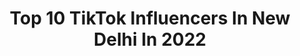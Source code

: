 ---
title: Top 10 TikTok Influencers In New Delhi In 2022
description: >-
  Find top TikTok influencers in New Delhi in 2022. Most popular hashtags: #foryou #fyp #foryoupage #duet.
platform: TikTok
hits: 77
text_top: Discover the most popular TikTok profiles on inBeat.
text_bottom: Our platform aggregates 77 TikTok influencers like this in New Delhi, India for you to pitch.
profiles:
  - username: "sandhyaranisethi848"
    fullname: >-
      SandhyaraniSethi855
    bio: >-
      sandhya I love you💘💘tittok hii all frends and 🌹🌹🌹🌹🌹🌹new Delhi👌👌👌👌👌
    location: "India"
    followers: 2446
    engagement: 4334
    commentsToLikes: 0.053504
    id: ckb1bjphq03k50j23yfrwd7rs
    verified: false
    hashtags: "#vfly"
  - username: "iplmissyoumahirider7"
    fullname: >-
      Shadab Mohammed🇮🇳?
    bio: >-
      cricket love you MS Dhoni Hardik Pandya Shadab Khan🦁💪🙏👑 New Delhi Okhla Viha
    location: "India"
    followers: 31800
    engagement: 2083
    commentsToLikes: 0.009925
    id: ckbw1mqdqw9330j23rqduiw38
    verified: false
    hashtags: "#india, #like, #miss, #csk"
  - username: "being_rehankhan"
    fullname: >-
      Rehan khan
    bio: >-
      Dream_Actor🎬 Insta:- being_rehan97👆 New Delhi🌍
    location: "India"
    followers: 213800
    engagement: 1279
    commentsToLikes: 0.024224
    id: ckauzsbz55dfv0j23dm500yls
    verified: false
    hashtags: "#tidelagaodaaghatao, #foryoupage, #blooper, #duet"
  - username: "royalvishalsarkar"
    fullname: >-
      ⚜️Vishal Sarkar⚜️
    bio: >-
      Artist New Delhi
    location: "India"
    followers: 358100
    engagement: 1288
    commentsToLikes: 0.028487
    id: cka873ssi56yd0i78pcz5f13d
    verified: true
    hashtags: "#duet, #respectwomen, #eyes, #trending"
  - username: "anjaliarora494"
    fullname: >-
      Anjali aurora
    bio: >-
      insta: anjimaxuoffvially sanp: Arora_girl punjban❤️ new delhi
    location: "India"
    followers: 12400
    engagement: 1723
    commentsToLikes: 0.018590
    id: ckbeokkmp4sk00j23wux5ojzh
    verified: false
    hashtags: "#150, #anjali, #anjliarora"
  - username: "reet.nanda"
    fullname: >-
      Reet Nanda
    bio: >-
      I don’t love drama, it loves me😛 17. 📍New Delhi
    location: "India"
    followers: 133300
    engagement: 922
    commentsToLikes: 0.028703
    id: ckbqv166pfbw10j2321eoa063
    verified: false
    hashtags: "#reetians, #lypsync, #flashback, #fyp"
  - username: "izaan_yousef"
    fullname: >-
      اذان یوسَيْف
    bio: >-
      📍NEW DELHI IG: @izaan_yousef6
    location: "India"
    followers: 5613
    engagement: 1615
    commentsToLikes: 0.042104
    id: ck9euzy3kg0va0j7838fbrx7g
    verified: false
    hashtags: "#duet, #navratnacoolchampi, #foryou, #eid2020"
  - username: "anjimaxuofficailyy"
    fullname: >-
      Anjali arora
    bio: >-
      Insta: anjimaxuofficailyy Panjaban❤ New Delhi subscribe my YouTube 👇👇👇👇👇
    location: "India"
    followers: 2956
    engagement: 1657
    commentsToLikes: 0.029028
    id: ckb9iwfg79m0h0j23jjztt17x
    verified: false
    hashtags: "#viralvideo, #susantsinghrajput, #anjali, #trendingsong"
  - username: "vikassingh6365"
    fullname: >-
      Vikas_singh🇮🇳🇮🇳
    bio: >-
      VIKAS CHAUHAN 08\09\1996 JAIPUR KOTA RAJ lives in new Delhi 🇮🇳i Am a soldier
    location: "India"
    followers: 145500
    engagement: 1630
    commentsToLikes: 0.000000
    id: ckbeu4oa4db4c0j23evf6kuay
    verified: false
    hashtags: "#tidelagaodaaghatao, #support, #vikassingh4176, #vikkicommando"
  - username: "chetanmanhas"
    fullname: >-
      Chetan Manhas
    bio: >-
      PALOURA JAMMU TO NEW DELHI ❤️
    location: "India"
    followers: 198300
    engagement: 1113
    commentsToLikes: 0.024645
    id: ckbbs37nkfleo0j23y4tjlij3
    verified: false
    hashtags: "#love, #foryou, #tiktokindia, #trending"
---
